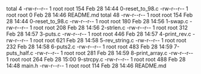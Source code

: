 total 4
-rw-r--r-- 1 root root 154 Feb 28 14:44 0-reset_to_98.c
-rw-r--r-- 1 root root   0 Feb 28 14:46 README.md
total 48
-rw-r--r-- 1 root root 154 Feb 28 14:44 0-reset_to_98.c
-rw-r--r-- 1 root root 180 Feb 28 14:56 1-swap.c
-rw-r--r-- 1 root root 208 Feb 28 14:56 2-strlen.c
-rw-r--r-- 1 root root 312 Feb 28 14:57 3-puts.c
-rw-r--r-- 1 root root 446 Feb 28 14:57 4-print_rev.c
-rw-r--r-- 1 root root 621 Feb 28 14:58 5-rev_string.c
-rw-r--r-- 1 root root 232 Feb 28 14:58 6-puts2.c
-rw-r--r-- 1 root root 483 Feb 28 14:59 7-puts_half.c
-rw-r--r-- 1 root root 281 Feb 28 14:59 8-print_array.c
-rw-r--r-- 1 root root 264 Feb 28 15:00 9-strcpy.c
-rw-r--r-- 1 root root 488 Feb 28 14:48 main.h
-rw-r--r-- 1 root root 114 Feb 28 14:46 README.md
